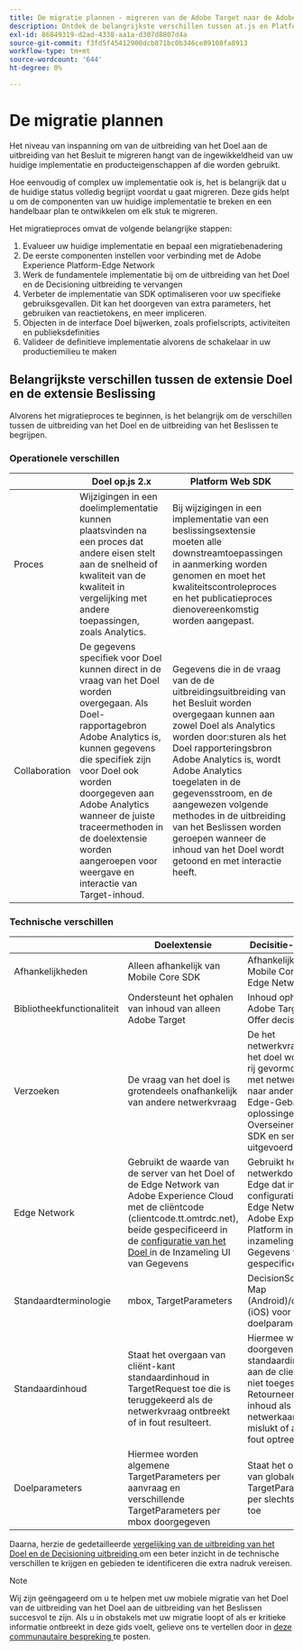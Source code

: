 ```yaml
---
title: De migratie plannen - migreren van de Adobe Target naar de Adobe Journey Optimizer - Mobiele extensie kiezen
description: Ontdek de belangrijkste verschillen tussen at.js en Platform Web SDK en hoe u uw migratie-inspanning kunt plannen.
exl-id: 86849319-d2ad-4338-aa1a-d307d8807d4a
source-git-commit: f3fd5f45412900dcb871bc0b346ce89108fa8913
workflow-type: tm+mt
source-wordcount: '644'
ht-degree: 0%

---
```


# De migratie plannen

Het niveau van inspanning om van de uitbreiding van het Doel aan de uitbreiding van het Besluit te migreren hangt van de ingewikkeldheid van uw huidige implementatie en producteigenschappen af die worden gebruikt.

Hoe eenvoudig of complex uw implementatie ook is, het is belangrijk dat u de huidige status volledig begrijpt voordat u gaat migreren. Deze gids helpt u om de componenten van uw huidige implementatie te breken en een handelbaar plan te ontwikkelen om elk stuk te migreren.

Het migratieproces omvat de volgende belangrijke stappen:

1. Evalueer uw huidige implementatie en bepaal een migratiebenadering
1. De eerste componenten instellen voor verbinding met de Adobe Experience Platform-Edge Network
1. Werk de fundamentele implementatie bij om de uitbreiding van het Doel en de Decisioning uitbreiding te vervangen
1. Verbeter de implementatie van SDK optimaliseren voor uw specifieke gebruiksgevallen. Dit kan het doorgeven van extra parameters, het gebruiken van reactietokens, en meer impliceren.
1. Objecten in de interface Doel bijwerken, zoals profielscripts, activiteiten en publieksdefinities
1. Valideer de definitieve implementatie alvorens de schakelaar in uw productiemilieu te maken

## Belangrijkste verschillen tussen de extensie Doel en de extensie Beslissing

Alvorens het migratieproces te beginnen, is het belangrijk om de verschillen tussen de uitbreiding van het Doel en de uitbreiding van het Beslissen te begrijpen.

### Operationele verschillen

| | Doel op.js 2.x | Platform Web SDK |
|---|---|---|
| Proces | Wijzigingen in een doelimplementatie kunnen plaatsvinden na een proces dat andere eisen stelt aan de snelheid of kwaliteit van de kwaliteit in vergelijking met andere toepassingen, zoals Analytics. | Bij wijzigingen in een implementatie van een beslissingsextensie moeten alle downstreamtoepassingen in aanmerking worden genomen en moet het kwaliteitscontroleproces en het publicatieproces dienovereenkomstig worden aangepast. |
| Collaboration | De gegevens specifiek voor Doel kunnen direct in de vraag van het Doel worden overgegaan. Als Doel-rapportagebron Adobe Analytics is, kunnen gegevens die specifiek zijn voor Doel ook worden doorgegeven aan Adobe Analytics wanneer de juiste traceermethoden in de doelextensie worden aangeroepen voor weergave en interactie van Target-inhoud. | Gegevens die in de vraag van de de uitbreidingsuitbreiding van het Besluit worden overgegaan kunnen aan zowel Doel als Analytics worden door:sturen als het Doel rapporteringsbron Adobe Analytics is, wordt Adobe Analytics toegelaten in de gegevensstroom, en de aangewezen volgende methodes in de uitbreiding van het Beslissen worden geroepen wanneer de inhoud van het Doel wordt getoond en met interactie heeft. |

### Technische verschillen

| | Doelextensie | Decisitie-extensie |
|---|---|---|
| Afhankelijkheden | Alleen afhankelijk van Mobile Core SDK | Afhankelijk van de Mobile Core en Edge Network SDK |
| Bibliotheekfunctionaliteit | Ondersteunt het ophalen van inhoud van alleen Adobe Target | Inhoud ophalen van Adobe Target en Offer decisioning |
| Verzoeken | De vraag van het doel is grotendeels onafhankelijk van andere netwerkvraag | De het netwerkvraag van het doel wordt een rij gevormd samen met netwerkvraag naar andere op Edge-Gebaseerde oplossingen zoals Overseinen in Edge SDK en serieel uitgevoerd. |
| Edge Network | Gebruikt de waarde van de server van het Doel of de Edge Network van Adobe Experience Cloud met de cliëntcode (clientcode.tt.omtrdc.net), beide gespecificeerd in de [ configuratie van het Doel ](https://developer.adobe.com/client-sdks/solution/adobe-target/#configure-the-target-extension-in-the-data-collection-ui) in de Inzameling UI van Gegevens | Gebruikt het het netwerkdomein van Edge dat in de configuratie van de Edge Network van Adobe Experience Platform [ ](https://developer.adobe.com/client-sdks/edge/edge-network/#configure-the-edge-network-extension-in-data-collection-ui) in de inzameling UI van Gegevens wordt gespecificeerd. |
| Standaardterminologie | mbox, TargetParameters | DecisionScope, Map (Android)/dictionary (iOS) voor doelparameters |
| Standaardinhoud | Staat het overgaan van cliënt-kant standaardinhoud in TargetRequest toe die is teruggekeerd als de netwerkvraag ontbreekt of in fout resulteert. | Hiermee wordt het doorgeven van standaardinhoud aan de clientzijde niet toegestaan. Retourneert geen inhoud als de netwerkaanroep mislukt of als er een fout optreedt. |
| Doelparameters | Hiermee worden algemene TargetParameters per aanvraag en verschillende TargetParameters per mbox doorgegeven | Staat het overgaan van globale TargetParameters per slechts verzoek toe |

Daarna, herzie de gedetailleerde [ vergelijking van de uitbreiding van het Doel en de Decisioning uitbreiding ](detailed-comparison.md) om een beter inzicht in de technische verschillen te krijgen en gebieden te identificeren die extra nadruk vereisen.

>[!NOTE]
>
>Wij zijn geëngageerd om u te helpen met uw mobiele migratie van het Doel van de uitbreiding van het Doel aan de uitbreiding van het Beslissen succesvol te zijn. Als u in obstakels met uw migratie loopt of als er kritieke informatie ontbreekt in deze gids voelt, gelieve ons te vertellen door in [ deze communautaire bespreking ](https://experienceleaguecommunities.adobe.com/t5/adobe-experience-platform-data/tutorial-discussion-migrate-target-from-at-js-to-web-sdk/m-p/575587#M463) te posten.
